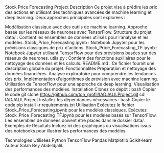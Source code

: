 Stock Price Forecasting Project
Description
Ce projet vise à prédire les prix des actions en utilisant des techniques avancées de machine learning et deep learning. Deux approches principales sont explorées :

Modélisation classique avec des outils de machine learning.
Approche basée sur les réseaux de neurones avec TensorFlow.
Structure du projet
data/ : Contient les ensembles de données utilisés pour l'analyse et les modèles.
Stock_Price_Forecasting.ipynb : Notebook Jupyter pour les prévisions classiques de prix d'actions.
Stock_Price_Forecasting_TF.ipynb : Notebook Jupyter utilisant TensorFlow pour des prévisions basées sur des réseaux de neurones.
utils.py : Contient des fonctions auxiliaires pour le nettoyage des données et les calculs.
README.md : Ce fichier fournit une description globale du projet.
Fonctionnalités
Préparation et nettoyage des données financières.
Analyse exploratoire pour comprendre les tendances des prix.
Implémentation d'algorithmes de prévision avec machine learning.
Utilisation de TensorFlow pour une approche de deep learning.
Visualisation des performances des modèles.
Installation
Clonez ce dépôt :
bash
Copier le code
git clone https://github.com/ton_profil/IADJALILProject.git
cd IADJALILProject
Installez les dépendances nécessaires :
bash
Copier le code
pip install -r requirements.txt
Utilisation
Exécutez le fichier Stock_Price_Forecasting.ipynb pour les modèles classiques.
Exécutez Stock_Price_Forecasting_TF.ipynb pour les modèles basés sur TensorFlow.
Les ensembles de données doivent être placés dans le dossier data/.
Exemples de Résultats
Incluez ici des graphiques ou visualisations issus des notebooks pour illustrer les performances des modèles.

Technologies Utilisées
Python
TensorFlow
Pandas
Matplotlib
Scikit-learn
Auteur
Salah Bey Abdeldjalil.
